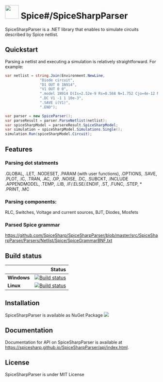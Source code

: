 # <img src="https://spicesharp.github.io/SpiceSharp/api/images/logo_full.svg" width="45px" /> Spice#/SpiceSharpParser
SpiceSharpParser is a .NET library that enables to simulate circuits described by Spice netlist.

## Quickstart

Parsing a netlist and executing a simulation is relatively straightforward. For example:

```csharp
var netlist = string.Join(Environment.NewLine,
                "Diode circuit",
                "D1 OUT 0 1N914",
                "V1 OUT 0 0",
                ".model 1N914 D(Is=2.52e-9 Rs=0.568 N=1.752 Cjo=4e-12 M=0.4 tt=20e-9)",
                ".DC V1 -1 1 10e-3",
                ".SAVE i(V1)",
                ".END");

var parser = new SpiceParser();
var parseResult = parser.ParseNetlist(netlist);
var spiceSharpModel = parsereResult.SpiceSharpModel;
var simulation = spiceSharpModel.Simulations.Single();
simulation.Run(spiceSharpModel.Circuit);            
```
## Features
### Parsing dot statments
.GLOBAL, .LET, .NODESET, .PARAM (with user functions), .OPTIONS, .SAVE, .PLOT, .IC, .TRAN, .AC, .OP, .NOISE, .DC, .SUBCKT, .INCLUDE
.APPENDMODEL, .TEMP, .LIB,  .IF/.ELSE/.ENDIF, .ST, .FUNC, .STEP, * .PRINT, .MC
### Parsing components:
RLC, Switches, Voltage and current sources, BJT, Diodes, Mosfets

### Parsed Spice grammar
<https://github.com/SpiceSharp/SpiceSharpParser/blob/master/src/SpiceSharpParser/Parsers/Netlist/Spice/SpiceGrammarBNF.txt>

## Build status

|    | Status |
|:---|----------------:|
|**Windows**|[![Build status](https://ci.appveyor.com/api/projects/status/d8tpj2hm3hcullmw/branch/master?svg=true)](https://ci.appveyor.com/project/marcin-golebiowski/spicesharpparser/branch/master)|
|**Linux**|[![Build status](https://travis-ci.org/SpiceSharp/SpiceSharpParser.svg?branch=master)](https://travis-ci.org/SpiceSharp/SpiceSharpParser?branch=master)|


## Installation

SpiceSharpParser is available as NuGet Package 
[<img src="https://img.shields.io/nuget/vpre/SpiceSharp-Parser.svg">]( https://www.nuget.org/packages/SpiceSharp-Parser)


## Documentation
Documentation for API on SpiceSharpParser is available at <https://spicesharp.github.io/SpiceSharpParser/api/index.html>.

## License
SpiceSharpParser is under MIT License
